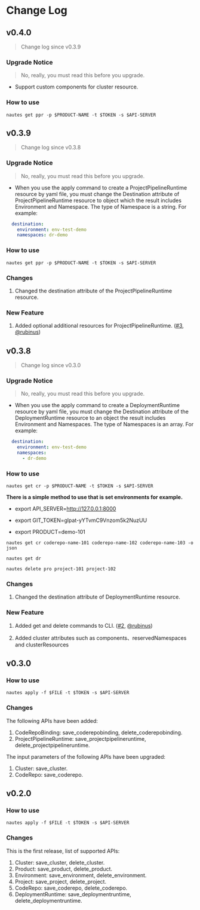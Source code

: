 # Change Log

## v0.4.0

> Change log since v0.3.9

### Upgrade Notice

> No, really, you must read this before you upgrade.

- Support custom components for cluster resource.

### How to use
```shell
nautes get ppr -p $PRODUCT-NAME -t $TOKEN -s $API-SERVER
```

## v0.3.9

> Change log since v0.3.8

### Upgrade Notice

> No, really, you must read this before you upgrade.

- When you use the apply command to create a ProjectPipelineRuntime resource by yaml file, you must change the Destination attribute of ProjectPipelineRuntime resource to object which the result includes Environment and Namespace. The type of Namespace is a string. For example:
```yaml
  destination:
    environment: env-test-demo
    namespaces: dr-demo
```

### How to use
```shell
nautes get ppr -p $PRODUCT-NAME -t $TOKEN -s $API-SERVER
```

### Changes
1. Changed the destination attribute of the ProjectPipelineRuntime resource.

### New Feature
1. Added optional additional resources for ProjectPipelineRuntime.
   ([#3](https://github.com/nautes-labs/cli/pull/3), [@rubinus](https://github.com/rubinus))

## v0.3.8

> Change log since v0.3.0

### Upgrade Notice

> No, really, you must read this before you upgrade.

- When you use the apply command to create a DeploymentRuntime resource by yaml file, you must change the Destination attribute of the DeploymentRuntime resource to an object the result includes Environment and Namespaces. The type of Namespaces is an array. For example:
```yaml
  destination:
    environment: env-test-demo
    namespaces:
      - dr-demo
```

### How to use
```shell
nautes get cr -p $PRODUCT-NAME -t $TOKEN -s $API-SERVER
```
**There is a simple method to use that is set environments for example.**

- export API_SERVER=http://127.0.0.1:8000

- export GIT_TOKEN=glpat-yYTvmC9Vnzom5k2NuzUU

- export PRODUCT=demo-101

```shell
nautes get cr coderepo-name-101 coderepo-name-102 coderepo-name-103 -o json

nautes get dr

nautes delete pro project-101 project-102
```

### Changes
1. Changed the destination attribute of DeploymentRuntime resource.

### New Feature
1. Added get and delete commands to CLI.
   ([#2](https://github.com/nautes-labs/cli/pull/2), [@rubinus](https://github.com/rubinus))

2. Added cluster attributes such as components、reservedNamespaces and clusterResources

## v0.3.0

### How to use

```shell
nautes apply -f $FILE -t $TOKEN -s $API-SERVER
```

### Changes

The following APIs have been added:

1. CodeRepoBinding: save_coderepobinding, delete_coderepobinding.
2. ProjectPipelineRuntime: save_projectpipelineruntime, delete_projectpipelineruntime.

The input parameters of the following APIs have been upgraded:

1. Cluster: save_cluster.
2. CodeRepo: save_coderepo.

## v0.2.0

### How to use
```shell
nautes apply -f $FILE -t $TOKEN -s $API-SERVER
```
### Changes
This is the first release, list of supported APIs:
1. Cluster: save_cluster, delete_cluster.
2. Product: save_product, delete_product.
3. Environment: save_environment, delete_environment.
4. Project: save_project, delete_project.
5. CodeRepo: save_coderepo, delete_coderepo.
6. DeploymentRuntime: save_deploymentruntime, delete_deploymentruntime.